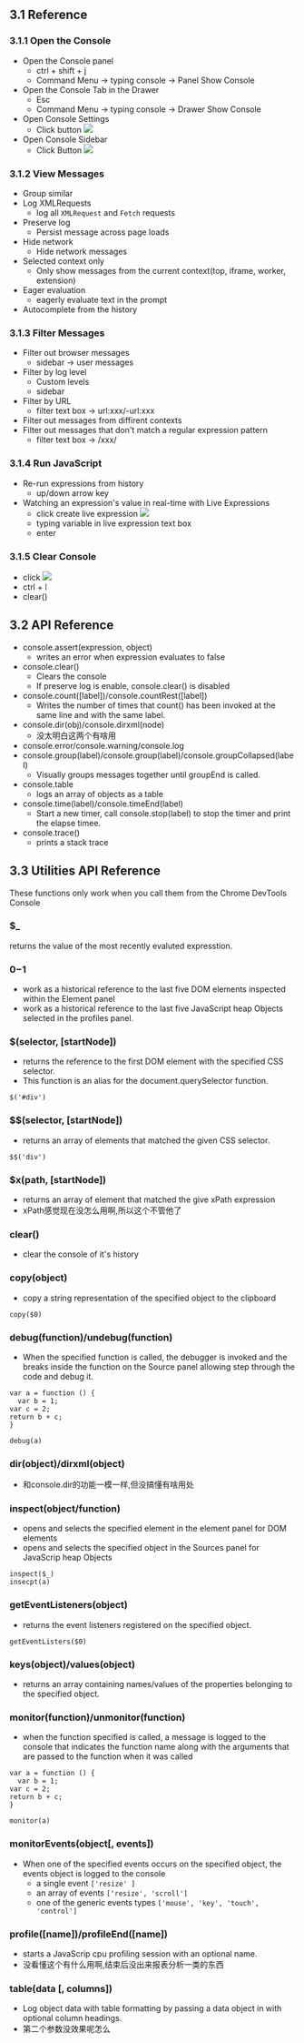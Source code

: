 ## 3.1 Reference
### 3.1.1 Open the Console
- Open the Console panel
  - ctrl + shift + j
  - Command Menu -> typing console -> Panel Show Console
- Open the Console Tab in the Drawer
  - Esc
  - Command Menu -> typing console -> Drawer Show Console
- Open Console Settings
  - Click button 
![](https://user-gold-cdn.xitu.io/2019/9/22/16d55f2b8cea4417?w=28&h=28&f=png&s=324)
- Open Console Sidebar
  - Click Button
![](https://user-gold-cdn.xitu.io/2019/9/22/16d55f37ad7aa0d8?w=30&h=26&f=png&s=173)
### 3.1.2 View Messages
- Group similar
- Log XMLRequests
  - log all `XMLRequest` and `Fetch` requests
- Preserve log
  - Persist message across page loads
- Hide network
  - Hide network messages
- Selected context only
  - Only show messages from the current context(top, iframe, worker, extension)
- Eager evaluation
  - eagerly evaluate text in the prompt
- Autocomplete from the history
### 3.1.3 Filter Messages
- Filter out browser messages
  - sidebar -> user messages
- Filter by log level
  - Custom levels
  - sidebar
- Filter by URL
  - filter text box -> url:xxx/-url:xxx
- Filter out messages from diffirent contexts
- Filter out messages that don't match a regular expression pattern
  - filter text box -> /xxx/
### 3.1.4 Run JavaScript
- Re-run expressions from history
  - up/down arrow key
- Watching an expression's value in real-time with Live Expressions
  - click create live expression
![](https://user-gold-cdn.xitu.io/2019/9/22/16d56170cf806dd3?w=33&h=23&f=png&s=529)
  - typing variable in live expression text box
  - enter
### 3.1.5 Clear Console
- click 
![](https://user-gold-cdn.xitu.io/2019/9/22/16d5626d82db2a51?w=26&h=26&f=png&s=394)
- ctrl + l
- clear()
## 3.2 API Reference
- console.assert(expression, object)
  - writes an error when expression evaluates to false
- console.clear()
  - Clears the console
  - If preserve log is enable, console.clear() is disabled
- console.count([label])/console.countRest([label])
  - Writes the number of times that count() has been invoked at the same line and with the same label.
- console.dir(obj)/console.dirxml(node)
  - 没太明白这两个有啥用
- console.error/console.warning/console.log
- console.group(label)/console.group(label)/console.groupCollapsed(label)
  - Visually groups messages together until groupEnd is called.
- console.table
  - logs an array of objects as a table
- console.time(label)/console.timeEnd(label)
  - Start a new timer, call console.stop(label) to stop the timer and print the elapse timee.
- console.trace()
  - prints a stack trace
## 3.3 Utilities API Reference
These functions only work when you call them from the Chrome DevTools Console
### $_
returns the value of the most recently evaluted expresstion.
### $0-$1
- work as a historical reference to the last five DOM elements inspected within the Element panel
- work as a historical reference to the last five JavaScript heap Objects selected in the profiles panel.
### $(selector, [startNode])
- returns the reference to the first DOM element with the specified CSS selector.
- This function is an alias for the document.querySelector function.
```
$('#div')
```
### $$(selector, [startNode])
- returns an array of elements that matched the given CSS selector.
```
$$('div')
```
### $x(path, [startNode])
- returns an array of element that matched the give xPath expression
- xPath感觉现在没怎么用啊,所以这个不管他了
### clear()
- clear the console of it's history
### copy(object)
- copy a string representation of the specified object to the clipboard
```
copy($0)
```
### debug(function)/undebug(function)
- When the specified function is called, the debugger is invoked and the breaks inside the function on the Source panel allowing step through the code and debug it.
```
var a = function () {
  var b = 1;
var c = 2;
return b + c;
}

debug(a)
```
### dir(object)/dirxml(object)
- 和console.dir的功能一模一样,但没搞懂有啥用处
### inspect(object/function)
- opens and selects the specified element in the element panel for DOM elements
- opens and selects the specified object in the Sources panel for JavaScrip heap Objects
```
inspect($_)
insecpt(a)
```
### getEventListeners(object)
- returns the event listeners registered on the specified object.
```
getEventListers($0)
```
### keys(object)/values(object)
- returns an array containing names/values of the properties belonging to the specified object.

### monitor(function)/unmonitor(function)
- when the function specified is called, a message is logged to the console that indicates the function name along with the arguments that are passed to the function when it was called
```
var a = function () {
  var b = 1;
var c = 2;
return b + c;
}

monitor(a)
```

### monitorEvents(object[, events])
- When one of the specified events occurs on the specified object, the events object is logged to the console
  - a single event `['resize' ]`
  - an array of events `['resize', 'scroll']`
  - one of the generic events types `['mouse', 'key', 'touch', 'control']`
### profile([name])/profileEnd([name])
- starts a JavaScrip cpu profiling session with an optional name.
- 没看懂这个有什么用啊,结束后没出来报表分析一类的东西
### table(data [, columns])
- Log object data with table formatting by passing a data object in with optional column headings.
- 第二个参数没效果呢怎么
